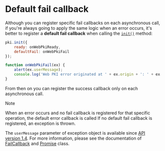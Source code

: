 ﻿# Default fail callback

Although you can register specific fail callbacks on each asynchronous call, if you're always going to apply the same logic when an error occurs, it's better
to register a **default fail callback** when calling the [`init()`](https://docs.lacunasoftware.com/content/typedocs/web-pki/classes/_lacuna_web_pki_d_.lacunawebpki.html#init) method:

```javascript
pki.init({
    ready: onWebPkiReady,
    defaultFail: onWebPkiFail
});

function onWebPkiFail(ex) {
    alert(ex.userMessage);
    console.log('Web PKI error originated at ' + ex.origin + ': ' + ex.error);
}
```

From then on you can register the success callback only on each asynchronous call.

> [!NOTE]
> When an error occurs and no fail callback is registered for that specific operation, the default error callback is called If no default fail callback is
> registered, an exception is thrown.

The `userMessage` parameter of exception object is available since [API version 1.4](api-reference/versions#v1-4).
For more information, please see the documentation of [FailCallback](https://docs.lacunasoftware.com/content/typedocs/web-pki/interfaces/_lacuna_web_pki_d_.failcallback.html) and [Promise](https://docs.lacunasoftware.com/content/typedocs/web-pki/interfaces/_lacuna_web_pki_d_.promise.html) class.